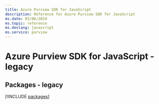 ```yaml
---
title: Azure Purview SDK for JavaScript
description: Reference for Azure Purview SDK for JavaScript
ms.date: 03/06/2024
ms.topic: reference
ms.devlang: javascript
ms.service: purview
---
```

# Azure Purview SDK for JavaScript - legacy
## Packages - legacy
[!INCLUDE [packages](purview-index.md)]